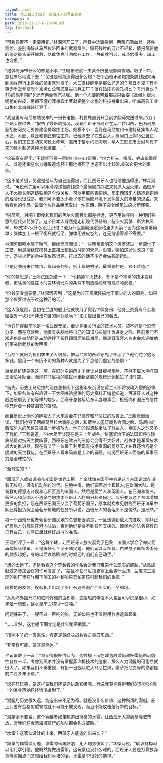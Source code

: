 ```yaml
---
layout: post
title: 第二百二十四节　西班牙人的军备竞赛
category: 6
path: 2013-11-27-6-22400.md
tag: [normal]
---
```


“可胀弹带不一定要用铜，”林深河开口了，声音中透着疲倦，两眼布满血丝。逐件测绘、鉴别海圻从马尼拉带回来的武器零件、弹药残片的活计不轻松，情报局要他的鉴定报告要得很急，以致休息时间都在工作，“用铅就可以，成本低得多，加工也方便。”

“炮弹啊弹带什么的都是小事，”王瑞相点燃一支黄金限量版南海雪茄，吸了一口，意犹未尽地说下去：“关键是他能造得出什么炮？把个西班牙老炮拉条膛线出来再到阅兵游行上露脸的破事就别提了。大口径线膛炮是那么好造的？那日本鬼子有本事赤手空拳复制个克虏伯公司还是岩岛兵工厂？他有钻床有镗孔机么？有汽锤么？TG的黄崖洞好歹还有两台蒸汽机呢。他一个人要能带着那些只会耍《圣经》跟火绳枪的白皮、屁都不懂的菲律宾土著就把整个火炮的科技树攀出来，咱临高的工业口集体去自挂路灯算了。”

“我这里有马尼拉站发来的一份长电报，机要处直到开会前才翻译完送过来。”江山把话头接过去：“报告了最新的情况，发现西班牙当局正在马尼拉以西，巴石河与圣胡安河交汇处修建金属熔炼工场，规模不小，当局在马尼拉和卡维特征集华人泥水匠、木匠、铁匠和铜匠前往工作，已经派去了四五百人。离河口上溯15公里左右，他们正在圣胡安河段上修筑一道用于蓄水的拦河坝，华人工匠正用上游砍伐下来的硬木制造某种水轮装置……”

“这玩意有屁用，”王瑞相不屑一顾地吐出一口烟圈，“水力机床，嘿嘿，效率低得吓人。难道还指望水力锤锻造炮胚？那他撑死了也造不出比12磅.拿破仑更大的家伙。”

“这不是关键，关键是他认为自己造得出，而且西班牙人也相信他造得出。”林深河说。“再说他完全可以用滑膛炮拉膛线这个最简陋的办法来制造大型火炮。西班牙人不大擅长制造铸铁炮这个没关系，可以用那些青铜炮。反正西班牙人铸造青铜炮的经验也很成熟。我们可不要太小看了他在简陋环境下发挥最大的能量的思路。来看看他的作品。”说着他从样品匣里取出一件东西，薛子良曾经见过的火箭残骸。

“够简陋，对吧？即使和我们的黑尔火箭相比都差得远，更不用说任何一种我们熟悉的现代火箭弹了。这个日本人既然是走私现代武器的，航空火箭弹、斯大林风琴、63式107火什么没见识过？他为什么偏偏选定康格里夫火箭？因为这玩意够简单：弹体加上一根平衡杆就行了。弹体用铁皮卷的，连无缝钢管都不需要。”

林深河借喝水喘了喘气，继续侃侃而谈：“一些残骸表明这个保罗还进一步简化了工艺，用混凝纸在模具上直接压制出战斗部的壳体。没错，哪怕这家伙改良了设计，这些火箭的命中率依然很差，打出去的话不少还会做布朗运动。

但是足够用来炸城市、烧码头的船、拆土著的村子。最重要的是，它不难造。”

“你的意思是，”王鼎试图总结一下：“他精通军火技术，却不是个简单的技术崇拜者，而注重的是在本时空环境允许的条件下制造性能尽可能好的武器。”

“价钱便宜量要足，”林深河答到：“这是为非正规武装搞地下军火的人的原则，如果那个保罗过去干过这种活的话。”

“这人很危险，当初在兰度的船上他就使用了假名字假身份。他身上究竟有什么秘密要对一块儿干非法勾当的同伙隐瞒？”江山提出自己的看法。

“也许在穿越前他是一名武器专家，至少是相关行业的技术人员。搞不好是个恐怖分子。而在穿越后，他很有头脑地将自己的知识与技能作为进身之阶。目前我们不知道他是被动还是主动选择了投靠西班牙殖民当局，但是西班牙人肯定会欢迎给他们带来新武器的发明家。”

“为啥？就因为我们袭击了大帆船，把马尼拉的西班牙鬼子吓尿了？他们花了这么多钱，信用一个来历不明的黄种人就是为了平息他们虚妄的恐惧？”

单单是扩建要塞这一项，在旧时空的历史上就让总督捉襟见肘，不得不屡次呼吁国王增加补助金。而现在马尼拉的殖民地重新武装的规模远远超过了旧时空。

“首先，历史上马尼拉的现任总督阁下这些年来沉浸在荷兰人即将发动入侵的恐惧下，如果各位有兴趣读一下大图书馆提供的历史资料汇编就知道，西班牙人对这种威胁恐惧到了何等样的地步。西班牙总督写给东印度理事会、枢密院和国王的信件中充斥着一种被围攻的妄想。

而且历史上他也的确投入了大笔资金在菲律宾和马尼拉的防务上。”王鼎侃侃而谈，“我们抢夺了两艘马尼拉大帆船之后，和荷兰人签订商务合同之后，马尼拉的西班牙人的恐惧又被进一步被放大。他们的假想敌里除了荷兰人、英国人之外又多了我们。”王鼎说道，“往大局里谈现在是三十年战争。黎塞留治下的法国即将与瑞典结盟对抗天主教阵营，西班牙在欧洲的形势会变得不大好过。战争才是军事技术最大的推进器，现在有又了一位善于利用现有技术资源的武器天才并且还恰巧是个虔诚的天主教徒，在西班牙人看来简直是上帝的眷顾。何况西班牙人面临的军事压力是全球性的。”

“全球性的？”

“西班牙人或者说哈布斯堡是世界上第一个全球性帝国不幸的是这个帝国诞生在没有无线电，没有机动船的时代。在地中海，他们要面对土耳其人;在欧洲大陆，是新教的德意志诸侯和心怀叵测的法国人。然后是荷兰人和英国人。在亚洲和美洲，荷兰人和英国人不遗余力的攻击西班牙人的船只和殖民地。似乎要为这个帝国增加更多的负担，现在西班牙国王又当了葡萄牙国王，原本就捉襟见肘的西班牙海军中队还得担负保卫葡萄牙属地的任务所以说，西班牙人的衰落那不是偶然，是必然。”

每一个西班牙或者葡萄牙殖民地的总督都很清楚，一旦遭遇到敌人的进攻，除非正好有地方分舰队在港内驻泊，否则他们是得不到任何支援的。殖民地的防务只有自己靠自己，在平日里就做好战斗的准备。

王瑞相哼了一声：“这算个球，让西班牙人放火箭烧了巴黎，法国人学会了做火箭再烧掉马德里，不是很好么？至于殖民地，他们可以互相烧。白皮鬼子自相残杀死的越多越好，省的以后攻略欧洲的时候还的咱们自己动手。”

“想的太远了。还是看看这个穿越者的作品会对我们带来什么现实的威胁，”从高雄赶过来参加会议的许可发言了，“姑且不论马尼拉要塞上会装什么炮，兰度先生发现的船厂里在竹棚下施工的神秘船只恐怕更该引起我们的重视。”

随着他的发言，投影机上出现了船厂被遮盖的严严实实的一个船坞。

“从船坞外围尺寸和临时竹棚的面积看，这艘船的吨位不大甚至可以说是很小，如果是一艘船，排水量不会超过一百吨。”

问题就来了，一艘不过一百吨的船，无论如何也不值得用竹棚遮盖起来。

“…...显然，这竹棚下面肯定是什么秘密武器。”

“按照本子的一贯秉性，肯定是最终决战兵器之类的东西。”

“非常有可能。莫非是高达。”

许可咳嗽了一声：“海军情报部门认为，这竹棚下面在建造的潜艇和杆雷艇的可能性各位一半。考虑到黑尔并没有掌握蒸汽机技术的迹象，那么人力潜艇的可能性就很大了。如果我们不够重视，有朝一日舰队进入马尼拉湾，豪萨托尼克号的惨剧提前二百多年上演。”

“您在开玩笑，要这样说我们还要造执政官级呢。再说就算是真得我们8154巡洋舰上的渔业声纳已经饥渴难耐了。”

“潜艇的历史很久远，能造出来不足为奇。就是没什么价值。这种所谓的潜艇，船上只要有合格的望警戒就不可能不被发现，而且不能攻击航行中的目标。”

“潜艇倒不要紧。这个穿越者如果制造出简易的水雷，让西班牙人拿到基隆去布放，对我们在台湾海域航行的船队都会构成威胁。”

“水雷？这家伙设计的出来，西班牙人能造的出来么？”

“简单的锚雷没问题，漂雷的话更好造，比大炮方便多了。”林深河说，“触发机构可以用化学引信，他既然能做出雷汞，这玩意也没什么难的。西班牙人要是打算放弃基隆的据点而又想给我们添堵的话，水雷是个很好的选择。”
